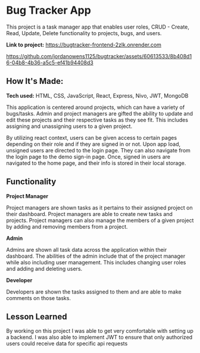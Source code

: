 # Bug Tracker App
This project is a task manager app that enables user roles, CRUD - Create, Read, Update, Delete functionality to projects, bugs, and users.

**Link to project:** https://bugtracker-frontend-2zlk.onrender.com

https://github.com/jordanowens1125/bugtracker/assets/60613533/8b408d16-04b8-4b36-a5c5-ef41b94408d3

## How It's Made:

**Tech used:** HTML, CSS, JavaScript, React, Express, Nivo, JWT, MongoDB

This application is centered around projects, which can have a variety of bugs/tasks. Admin and project managers are gifted the ability to update and edit these projects and their respective tasks as they see fit. This includes assigning and unassigning users to a given project. 

By utilizing react context, users can be given access to certain pages depending on their role and if they are signed in or not. Upon app load, unsigned users are directed to the login page. They can also navigate from the login page to the demo sign-in page. Once, signed in users are navigated to the home page, and their info is stored in their local storage.  

## Functionality 

**Project Manager**

Project managers are shown tasks as it pertains to their assigned project on their dashboard. Project managers are able to create new tasks and projects. Project managers can also manage the members of a given project by adding and removing members from a project.

**Admin** 

Admins are shown all task data across the application within their dashboard. The abilities of the admin include that of the project manager while also including user management. This includes changing user roles and adding and deleting users. 

**Developer** 

Developers are shown the tasks assigned to them and are able to make comments on those tasks.

## Lesson Learned

By working on this project I was able to get very comfortable with setting up a backend. I was also able to implement JWT to ensure that only authorized users could receive data for specific api requests
